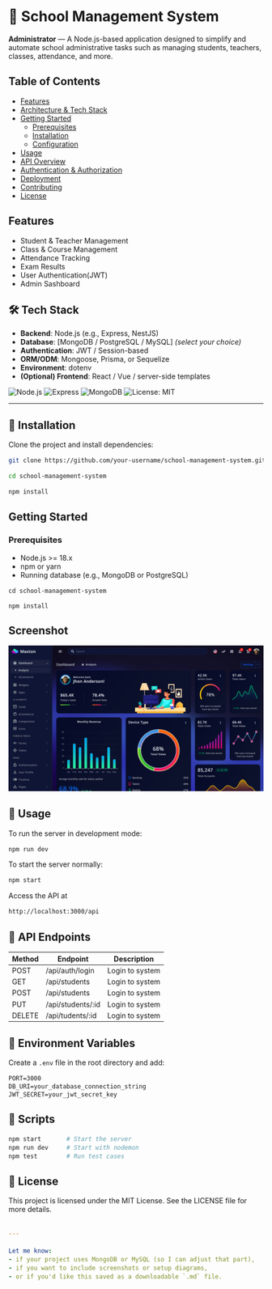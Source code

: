 # 🏫 School Management System
<strong>Administrator</strong> — A Node.js-based application designed to simplify and automate school administrative tasks such as managing students, teachers, classes, attendance, and more.




## Table of Contents

- [Features](#features)
- [Architecture & Tech Stack](#architecture--tech-stack)
- [Getting Started](#getting-started)
  - [Prerequisites](#prerequisites)
  - [Installation](#installation)
  - [Configuration](#configuration)
- [Usage](#usage)
- [API Overview](#api-overview)
- [Authentication & Authorization](#authentication--authorization)
- [Deployment](#deployment)
- [Contributing](#contributing)
- [License](#license)

## Features

- Student & Teacher Management
- Class & Course Management
- Attendance Tracking
- Exam Results
- User Authentication(JWT)
- Admin Sashboard

## 🛠 Tech Stack

- **Backend**: Node.js (e.g., Express, NestJS)
- **Database**: [MongoDB / PostgreSQL / MySQL] *(select your choice)*
- **Authentication**: JWT / Session-based
- **ORM/ODM**: Mongoose, Prisma, or Sequelize
- **Environment**: dotenv
- **(Optional) Frontend**: React / Vue / server-side templates

![Node.js](https://img.shields.io/badge/Node.js-18.x-green)
![Express](https://img.shields.io/badge/Express.js-Framework-blue)
![MongoDB](https://img.shields.io/badge/MongoDB-Database-brightgreen)
![License: MIT](https://img.shields.io/badge/license-MIT-blue.svg)


---

## 🚀 Installation

Clone the project and install dependencies:

```bash
git clone https://github.com/your-username/school-management-system.git
```
```bash
cd school-management-system
```

```bash
npm install
```

## Getting Started

### Prerequisites

- Node.js >= 18.x
- npm or yarn
- Running database (e.g., MongoDB or PostgreSQL)



```
cd school-management-system
```
```
npm install
```
## Screenshot 
![Dashboard](image.png)

## 🔧 Usage 
To run the server in development mode:
```bash
npm run dev
```
To start the server normally:
```bash
npm start
```

Access the API at 
```bash
http://localhost:3000/api
```



## 📮 API Endpoints 
|Method | Endpoint            | Description       |
|-------|---------------------|-------------------|
| POST   |/api/auth/login      | Login to system   |
| GET   |/api/students      | Login to system   |
| POST   |/api/students      | Login to system   |
| PUT   |/api/students/:id      | Login to system   |
| DELETE   |/api/tudents/:id     | Login to system   |


## 🔑 Environment Variables
Create a `.env` file in the root directory and add:
```env
PORT=3000
DB_URI=your_database_connection_string
JWT_SECRET=your_jwt_secret_key
```
## 🧪 Scripts
```bash
npm start       # Start the server
npm run dev     # Start with nodemon
npm test        # Run test cases
```

## 📄 License
This project is licensed under the MIT License.
See the LICENSE file for more details.
```yaml

---

Let me know:
- if your project uses MongoDB or MySQL (so I can adjust that part),
- if you want to include screenshots or setup diagrams,
- or if you'd like this saved as a downloadable `.md` file.
```